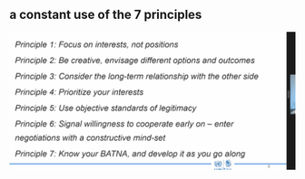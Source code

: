 ## a constant use of the 7 principles

<img src="https://raw.githubusercontent.com/coelien/image-hosting/master/img/202208041542003.png" alt="image-20220804154244841" style="zoom:50%;" />